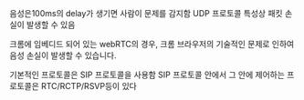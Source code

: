 음성은100ms의 delay가 생기면 사람이 문제를 감지함
UDP 프로토콜 특성상 패킷 손실이 발생할 수 있음

크롬에 임베디드 되어 있는 webRTC의 경우, 크롬 브라우저의 기술적인 문제로 인하여 음성 손실이 발생할 수 있습니다.


기본적인 프로토콜은 SIP 프로토콜을 사용함
SIP 프로토콜 안에서 그 안에 제어하는 프로토콜은
RTC/RCTP/RSVP등이 있다
